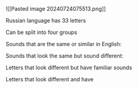 ![[Pasted image 20240724075513.png]]

Russian language has 33 letters

Can be split into four groups

Sounds that are the same or similar in English:

Sounds that look the same but sound different:


Letters that look different but have familiar sounds 


Letters that look different and have 